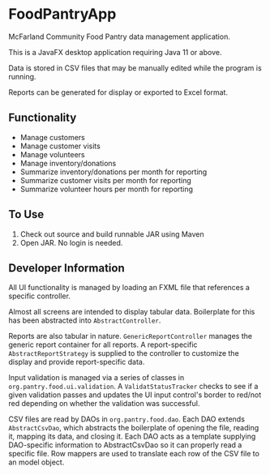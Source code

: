 # FoodPantryApp

McFarland Community Food Pantry data management application.

This is a JavaFX desktop application requiring Java 11 or above.

Data is stored in CSV files that may be manually edited while the program is running.

Reports can be generated for display or exported to Excel format.

## Functionality

- Manage customers
- Manage customer visits
- Manage volunteers
- Manage inventory/donations
- Summarize inventory/donations per month for reporting
- Summarize customer visits per month for reporting
- Summarize volunteer hours per month for reporting

## To Use

1. Check out source and build runnable JAR using Maven
2. Open JAR. No login is needed.

## Developer Information

All UI functionality is managed by loading an FXML file that references a specific controller.

Almost all screens are intended to display tabular data. Boilerplate for this has been abstracted into `AbstractController`.

Reports are also tabular in nature. `GenericReportController` manages the generic report container for all reports. A report-specific `AbstractReportStrategy` is supplied to the controller to customize the display and provide report-specific data.

Input validation is managed via a series of classes in `org.pantry.food.ui.validation`. A `ValidatStatusTracker` checks to see if a given validation passes and updates the UI input control's border to red/not red depending on whether the validation was successful.

CSV files are read by DAOs in `org.pantry.food.dao`. Each DAO extends `AbstractCsvDao`, which abstracts the boilerplate of opening the file, reading it, mapping its data, and closing it. Each DAO acts as a template supplying DAO-specific information to AbstractCsvDao so it can properly read a specific file. Row mappers are used to translate each row of the CSV file to an model object.